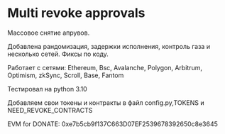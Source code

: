 # Multi revoke approvals

Массовое снятие апрувов.

Добавлена рандомизация, задержки исполнения, контроль газа и несколько сетей. Фиксы по коду.

Работает с сетями: Ethereum, Bsc, Avalanche, Polygon, Arbitrum, Optimism, zkSync, Scroll, Base, Fantom

Тестировал на  python 3.10

Добавляем свои токены и контракты в файл config.py,TOKENS и NEED_REVOKE_CONTRACTS

EVM for DONATE: 0xe7b5cb9f137C663D07EF2539678392650c8e3645
